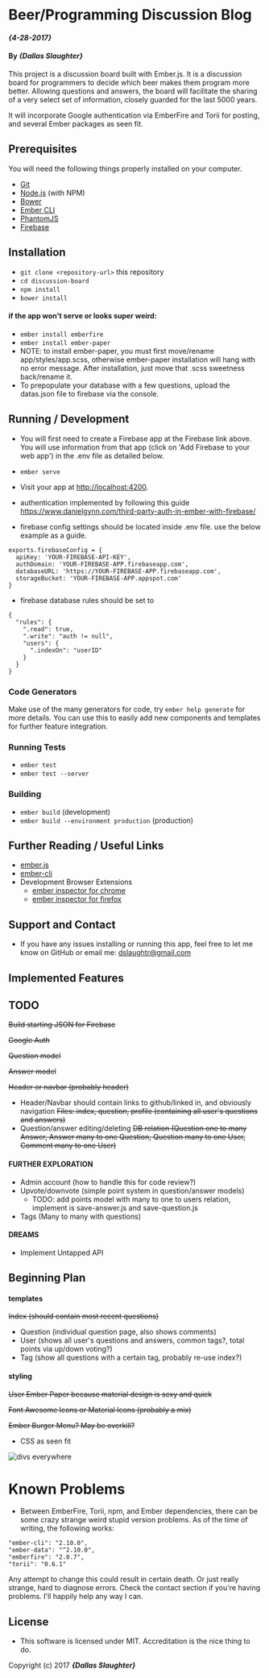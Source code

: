 # Beer/Programming Discussion Blog

#### _{4-28-2017}_

#### By _**{Dallas Slaughter}**_


This project is a discussion board built with Ember.js. It is a discussion board for programmers to decide which beer makes them program more better. Allowing questions and answers, the board will facilitate the sharing of a very select set of information, closely guarded for the last 5000 years.

It will incorporate Google authentication via EmberFire and Torii for posting, and several Ember packages as seen fit.


## Prerequisites

You will need the following things properly installed on your computer.

* [Git](https://git-scm.com/)
* [Node.js](https://nodejs.org/) (with NPM)
* [Bower](https://bower.io/)
* [Ember CLI](https://ember-cli.com/)
* [PhantomJS](http://phantomjs.org/)
* [Firebase](https://firebase.google.com)


## Installation

* `git clone <repository-url>` this repository
* `cd discussion-board`
* `npm install`
* `bower install`
#### if the app won't serve or looks super weird:
* `ember install emberfire`
* `ember install ember-paper`
* NOTE: to install ember-paper, you must first move/rename app/styles/app.scss, otherwise ember-paper installation will hang with no error message. After installation, just move that .scss sweetness back/rename it.
* To prepopulate your database with a few questions, upload the datas.json file to firebase via the console.


## Running / Development

* You will first need to create a Firebase app at the Firebase link above. You will use information from that app (click on 'Add Firebase to your web app') in the .env file as detailed below.
* `ember serve`
* Visit your app at [http://localhost:4200](http://localhost:4200).

* authentication implemented by following this guide https://www.danielgynn.com/third-party-auth-in-ember-with-firebase/

* firebase config settings should be located inside .env file. use the below example as a guide.
```
exports.firebaseConfig = {
  apiKey: 'YOUR-FIREBASE-API-KEY',
  authDomain: 'YOUR-FIREBASE-APP.firebaseapp.com',
  databaseURL: 'https://YOUR-FIREBASE-APP.firebaseapp.com',
  storageBucket: 'YOUR-FIREBASE-APP.appspot.com'
}
```

* firebase database rules should be set to
```
{
  "rules": {
    ".read": true,
    ".write": "auth != null",
    "users": {
      ".indexOn": "userID"
    }
  }
}
```


### Code Generators

Make use of the many generators for code, try `ember help generate` for more details. You can use this to easily add new components and templates for further feature integration.


### Running Tests

* `ember test`
* `ember test --server`


### Building

* `ember build` (development)
* `ember build --environment production` (production)


## Further Reading / Useful Links

* [ember.js](http://emberjs.com/)
* [ember-cli](https://ember-cli.com/)
* Development Browser Extensions
  * [ember inspector for chrome](https://chrome.google.com/webstore/detail/ember-inspector/bmdblncegkenkacieihfhpjfppoconhi)
  * [ember inspector for firefox](https://addons.mozilla.org/en-US/firefox/addon/ember-inspector/)


## Support and Contact

* If you have any issues installing or running this app, feel free to let me know on GitHub or email me: dslaughtr@gmail.com


## Implemented Features



## TODO

~~Build starting JSON for Firebase~~

~~Google Auth~~

~~Question model~~

~~Answer model~~

~~Header or navbar (probably header)~~

* Header/Navbar should contain links to github/linked in, and obviously navigation
~~Files: index, question, profile (containing all user's
questions and answers)~~
* Question/answer editing/deleting
~~DB relation (Question one to many Answer, Answer many to one
  Question, Question many to one User, Comment many to one User)~~
#### FURTHER EXPLORATION
* Admin account (how to handle this for code review?)
* Upvote/downvote (simple point system in question/answer models)
  * TODO: add points model with many to one to users relation, implement is save-answer.js and save-question.js
* Tags (Many to many with questions)
#### DREAMS
* Implement Untapped API

## Beginning Plan
#### templates
 ~~Index (should contain most recent questions)~~

 * Question (individual question page, also shows comments)
 * User (shows all user's questions and answers, common tags?, total points via up/down voting?)
 * Tag (show all questions with a certain tag, probably re-use index?)

#### styling
 ~~User Ember Paper because material design is sexy and quick~~

 ~~Font Awesome Icons or Material Icons (probably a mix)~~

 ~~Ember Burger Menu? May be overkill?~~

 * CSS as seen fit

  ![divs everywhere](https://media.makeameme.org/created/divs-divs-everywhere-ntf4n9.jpg)


# Known Problems
 * Between EmberFire, Torii, npm, and Ember dependencies, there can be some crazy strange weird stupid version problems. As of the time of writing, the following works:
 ```
 "ember-cli": "2.10.0",
 "ember-data": "^2.10.0",
 "emberfire": "2.0.7",
 "torii": "0.6.1"
 ```
Any attempt to change this could result in certain death. Or just really strange, hard to diagnose errors. Check the contact section if you're having problems. I'll happily help any way I can.


## License

* This software is licensed under MIT. Accreditation is the nice thing to do.


Copyright (c) 2017 **_{Dallas Slaughter}_**
